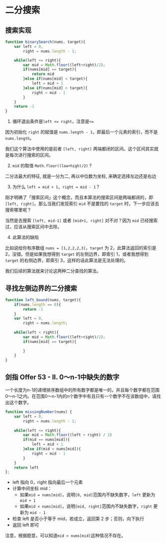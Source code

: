 # 二分搜索

## 搜索实现

```js
function binarySearch(nums, target){
    var left = 0,
        right = nums.length - 1;

    while(left <= right){  
        var mid = Math.floor((left+right)/2);
        if(nums[mid] == target){
            return mid
        }else if(nums[mid] < target){
            left = mid + 1
        }else if(nums[mid] > target){
            right = mid - 1
        }
    }
    return -1
}
```

1. 循环退出条件是`left <= right`，注意是`<=`

因为初始化 `right` 的赋值是 `nums.length - 1`，即最后一个元素的索引，而不是 `nums.length`。

我们这个算法中使用的是前者 `[left, right]` 两端都闭的区间。这个区间其实就是每次进行搜索的区间。

2. `mid` 的取值 `Math.floor((low+high)/2)` ?

二分法最大的特征, 就是一分为二, 再以中位数为坐标, 来确定选择左边还是右边

3. 为什么 `left = mid + 1`，`right = mid - 1`？

刚才明确了「搜索区间」这个概念，而且本算法的搜索区间是两端都闭的，即 `[left, right]`。那么当我们发现索引 `mid` 不是要找的 `target` 时，下一步应该去搜索哪里呢？

当然是去搜索 `[left, mid-1]` 或者 `[mid+1, right]` 对不对？因为 `mid` 已经搜索过，应该从搜索区间中去除。

4. 此算法的缺陷

比如说给你有序数组 `nums = [1,2,2,2,3]`，`target` 为 2，此算法返回的索引是 2，没错。但是如果我想得到 `target` 的左侧边界，即索引 1，或者我想得到 `target` 的右侧边界，即索引 3，这样的话此算法是无法处理的。

我们后续的算法就来讨论这两种二分查找的算法。


## 寻找左侧边界的二分搜索

```js
function left_bound(nums, target){
    if(nums.length == 0){
        return -1
    }
    var left = 0,
        right = nums.length;
    
    while(left < right){
        var mid = Math.floor((left+right)/2);
        if(nums[mid] == target){
            
        }
    }
}

```







## 剑指 Offer 53 - II. 0～n-1中缺失的数字

一个长度为n-1的递增排序数组中的所有数字都是唯一的，并且每个数字都在范围0～n-1之内。在范围0～n-1内的n个数字中有且只有一个数字不在该数组中，请找出这个数字。

```js
function missingNumber(nums) {
    var left = 0,
        right = nums.length - 1;
    
    while(left <= right){
        var mid = Math.floor((left + right) / 2)
        if(mid == nums[mid]){
            left = mid + 1
        }else if(mid < nums[mid]){
            right = mid - 1
        }
    }
    return left
};
```

- left 指向 0，right 指向最后一个元素
- 计算中间坐标 mid：
    - 如果`mid = nums[mid]`，说明`[0, mid]`范围内不缺失数字，`left` 更新为 `mid + 1`
    - 如果`mid < nums[mid]`，说明`[mid, right]`范围内不缺失数字，`right` 更新为 `mid - 1`
- 检查 left 是否小于等于 mid，若成立，返回第 2 步；否则，向下执行
- 返回 left 即可

注意，根据题意，可以知道`mid > nums[mid]`这种情况不存在。
